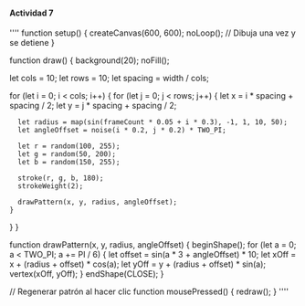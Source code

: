 #### Actividad 7

''''
function setup() {
  createCanvas(600, 600);
  noLoop(); // Dibuja una vez y se detiene
}

function draw() {
  background(20);
  noFill();
  
  let cols = 10;
  let rows = 10;
  let spacing = width / cols;

  for (let i = 0; i < cols; i++) {
    for (let j = 0; j < rows; j++) {
      let x = i * spacing + spacing / 2;
      let y = j * spacing + spacing / 2;

      let radius = map(sin(frameCount * 0.05 + i * 0.3), -1, 1, 10, 50);
      let angleOffset = noise(i * 0.2, j * 0.2) * TWO_PI;

      let r = random(100, 255);
      let g = random(50, 200);
      let b = random(150, 255);

      stroke(r, g, b, 180);
      strokeWeight(2);

      drawPattern(x, y, radius, angleOffset);
    }
  }
}

function drawPattern(x, y, radius, angleOffset) {
  beginShape();
  for (let a = 0; a < TWO_PI; a += PI / 6) {
    let offset = sin(a * 3 + angleOffset) * 10;
    let xOff = x + (radius + offset) * cos(a);
    let yOff = y + (radius + offset) * sin(a);
    vertex(xOff, yOff);
  }
  endShape(CLOSE);
}

// Regenerar patrón al hacer clic
function mousePressed() {
  redraw();
}
''''
